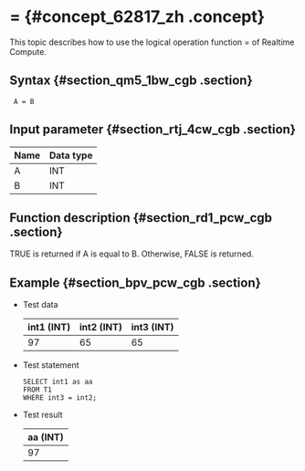 # = {#concept_62817_zh .concept}

This topic describes how to use the logical operation function = of Realtime Compute.

## Syntax {#section_qm5_1bw_cgb .section}

```language-sql
 A = B

```

## Input parameter {#section_rtj_4cw_cgb .section}

|Name|Data type|
|----|---------|
|A|INT|
|B|INT|

## Function description {#section_rd1_pcw_cgb .section}

TRUE is returned if A is equal to B. Otherwise, FALSE is returned.

## Example {#section_bpv_pcw_cgb .section}

-   Test data

    |int1 \(INT\)|int2 \(INT\)|int3 \(INT\)|
    |------------|------------|------------|
    |97|65|65|

-   Test statement

    ```language-sql
    SELECT int1 as aa
    FROM T1
    WHERE int3 = int2;
    
    ```

-   Test result

    |aa \(INT\)|
    |----------|
    |97|


